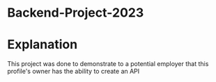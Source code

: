 # Backend-Project-2023

# Explanation

This project was done to demonstrate to a potential employer that this profile's owner has the ability to create an API
